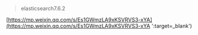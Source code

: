 > elasticsearch7.6.2

[https://mp.weixin.qq.com/s/Es1GWmzLA9xKSVRVS3-xYA](https://mp.weixin.qq.com/s/Es1GWmzLA9xKSVRVS3-xYA ':target=_blank')